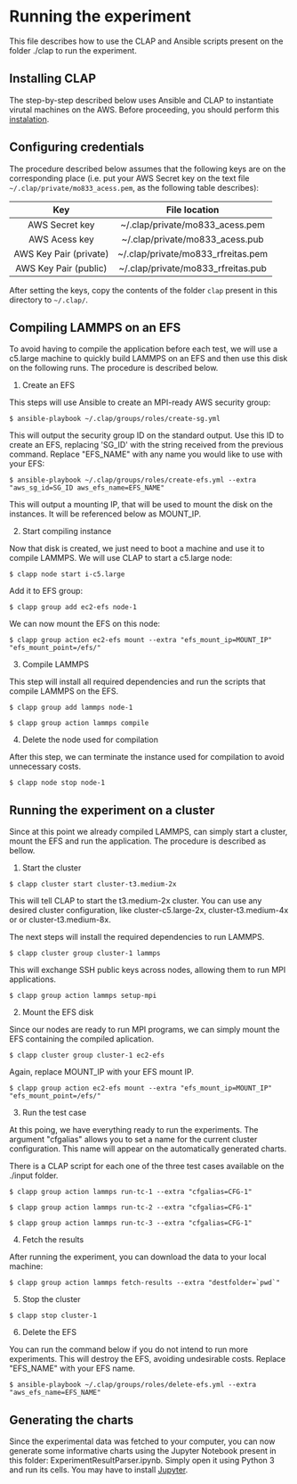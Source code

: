 # Running the experiment
This file describes how to use the CLAP and Ansible scripts present on the folder ./clap to run the experiment.

## Installing CLAP
The step-by-step described below uses Ansible and CLAP to instantiate virutal machines on the AWS. Before proceeding, you should perform this [instalation](https://github.com/lmcad-unicamp/CLAP).


## Configuring credentials
The procedure described below assumes that the following keys are on the corresponding place (i.e. put your AWS Secret key on the text file `~/.clap/private/mo833_acess.pem`, as the following table describes):

|           Key          |            File location           |
|:----------------------:|:----------------------------------:|
|     AWS Secret key     |   ~/.clap/private/mo833_acess.pem  |
|      AWS Acess key     |   ~/.clap/private/mo833_acess.pub  |
| AWS Key Pair (private) | ~/.clap/private/mo833_rfreitas.pem |
|  AWS Key Pair (public) | ~/.clap/private/mo833_rfreitas.pub |

After setting the keys, copy the contents of the folder `clap` present in this directory to `~/.clap/`.

## Compiling LAMMPS on an EFS
To avoid having to compile the application before each test, we will use a c5.large machine to quickly build LAMMPS on an EFS and then use this disk on the following runs. The procedure is described below.

1. Create an EFS

This steps will use Ansible to create an MPI-ready AWS security group:

```
$ ansible-playbook ~/.clap/groups/roles/create-sg.yml
```

This will output the security group ID on the standard output. Use this ID to create an EFS, replacing 'SG_ID' with the string received from the previous command. Replace "EFS_NAME" with any name you would like to use with your EFS:

```
$ ansible-playbook ~/.clap/groups/roles/create-efs.yml --extra "aws_sg_id=SG_ID aws_efs_name=EFS_NAME"
```

This will output a mounting IP, that will be used to mount the disk on the instances. It will be referenced below as MOUNT_IP.

2. Start compiling instance

Now that disk is created, we just need to boot a machine and use it to compile LAMMPS. We will use CLAP to start a c5.large node:
```
$ clapp node start i-c5.large
```

Add it to EFS group:

```
$ clapp group add ec2-efs node-1
```

We can now mount the EFS on this node:

```
$ clapp group action ec2-efs mount --extra "efs_mount_ip=MOUNT_IP" "efs_mount_point=/efs/"
```


3. Compile LAMMPS

This step will install all required dependencies and run the scripts that compile LAMMPS on the EFS.

```
$ clapp group add lammps node-1
```
```
$ clapp group action lammps compile
```


4. Delete the node used for compilation

After this step, we can terminate the instance used for compilation to avoid unnecessary costs.

```
$ clapp node stop node-1
```

## Running the experiment on a cluster

Since at this point we already compiled LAMMPS, can simply start a cluster, mount the EFS and run the application. The procedure is described as bellow.

1. Start the cluster

```
$ clapp cluster start cluster-t3.medium-2x
```

This will tell CLAP to start the t3.medium-2x cluster. You can use any desired cluster configuration, like cluster-c5.large-2x, cluster-t3.medium-4x or or cluster-t3.medium-8x.


The next steps will install the required dependencies to run LAMMPS. 
```
$ clapp cluster group cluster-1 lammps
```

This will exchange SSH public keys across nodes, allowing them to run MPI applications.

```
$ clapp group action lammps setup-mpi
```


2. Mount the EFS disk

Since our nodes are ready to run MPI programs, we can simply mount the EFS containing the compiled aplication.

```
$ clapp cluster group cluster-1 ec2-efs
```

Again, replace MOUNT_IP with your EFS mount IP.

```
$ clapp group action ec2-efs mount --extra "efs_mount_ip=MOUNT_IP" "efs_mount_point=/efs/"
```

3. Run the test case

At this poing, we have everything ready to run the experiments. The argument "cfgalias" allows you to set a name for the current cluster configuration. This name will appear on the automatically generated charts.

There is a CLAP script for each one of the three test cases available on the ./input folder.

```
$ clapp group action lammps run-tc-1 --extra "cfgalias=CFG-1"
```

```
$ clapp group action lammps run-tc-2 --extra "cfgalias=CFG-1"
```

```
$ clapp group action lammps run-tc-3 --extra "cfgalias=CFG-1"
```

4. Fetch the results

After running the experiment, you can download the data to your local machine:

```
$ clapp group action lammps fetch-results --extra "destfolder=`pwd`"
```

5. Stop the cluster

```
$ clapp stop cluster-1
```

6. Delete the EFS

You can run the command below if you do not intend to run more experiments. This will destroy the EFS, avoiding undesirable costs. Replace "EFS_NAME" with your EFS name.

```
$ ansible-playbook ~/.clap/groups/roles/delete-efs.yml --extra "aws_efs_name=EFS_NAME"
```

## Generating the charts

Since the experimental data was fetched to your computer, you can now generate some informative charts using the Jupyter Notebook present in this folder: ExperimentResultParser.ipynb. Simply open it using Python 3 and run its cells. You may have to install [Jupyter](https://jupyter.org/install).
